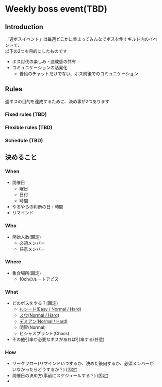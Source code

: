 # Weekly boss event(TBD)

## Introduction

「週ボスイベント」は毎週どこかに集まってみんなでボスを倒すギルド内のイベントで、\
以下の2つを目的にしたものです

* ボス討伐の楽しみ・達成感の共有
* コミュニケーションの活発化
	* 普段のチャットだけでない、ボス前後でのコミュニケーション

## Rules

週ボスの目的を達成するために、決め事が2つあります

### Fixed rules (TBD)


### Flexible rules (TBD)


### Schedule (TBD)


## 決めること

### When
* 開催日
	* 曜日
	* 日付
	* 時間
* やるやらの判断の日・時間
* リマインド

### Who
* 開始人数(固定)
	* 必須メンバー
	* 任意メンバー

### Where
* 集合場所(固定)
	* 10chのルートアビス

### What
* どのボスをやる？(固定)
	* [ルシード(Easy / Normal / Hard)](/docs/boss/lucid.md)
	* [スウ(Normal / Hard)](/docs/boss/sue.md)
	* [デミアン(Normal / Hard)](/docs/boss/damien.md)
	* 明智(Normal)
	* ビシャスプラント(Chaos)
* その他引率が必要なボスがあれば引率する(任意)

### How
* ワークフロー(リマインドいつするか、決めた後何するか、必須メンバーがいなかったらどうするか？) (固定)
* 開催日の決め方(事前にスケジュールする？) (固定)
* 

